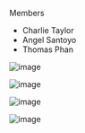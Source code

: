 Members

 

- Charlie Taylor
- Angel Santoyo
- Thomas Phan



![image](https://user-images.githubusercontent.com/26943671/201502662-0a704621-bc64-430a-8126-20581c4909fe.png)

![image](https://user-images.githubusercontent.com/26943671/201502652-914e0f73-1d1d-489c-90c0-8d53079e5f62.png)

![image](https://user-images.githubusercontent.com/26943671/201502696-9b94e03b-744b-444e-9e9b-d989a9f8b9c8.png)

![image](https://user-images.githubusercontent.com/26943671/201502739-cd6b466e-e262-4976-b41f-5b3da6727167.png)


